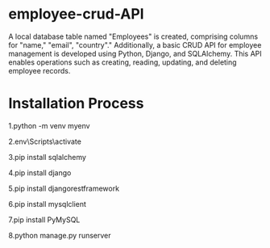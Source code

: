 # employee-crud-API
A local database table named "Employees" is created, comprising columns for "name," "email", "country"." Additionally, a basic CRUD API for employee management is developed using Python, Django, and SQLAlchemy. This API enables operations such as creating, reading, updating, and deleting employee records.


# Installation Process 
1.python -m venv myenv

2.env\Scripts\activate

3.pip install sqlalchemy

4.pip install django

5.pip install djangorestframework

6.pip install mysqlclient

7.pip install PyMySQL

8.python manage.py runserver
